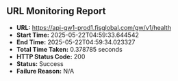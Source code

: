 ## URL Monitoring Report

- **URL:** https://api-gw1-prod1.fisglobal.com/gw/v1/health
- **Start Time:** 2025-05-22T04:59:33.644542
- **End Time:** 2025-05-22T04:59:34.023327
- **Total Time Taken:** 0.378785 seconds
- **HTTP Status Code:** 200
- **Status:** Success
- **Failure Reason:** N/A
